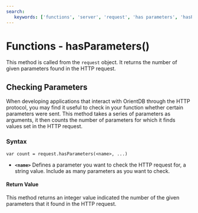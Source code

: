 ```yaml
---
search:
   keywords: ['functions', 'server', 'request', 'has parameters', 'hasParameters']
---
```


# Functions - hasParameters()

This method is called from the `request` object.  It returns the number of given parameters found in the HTTP request. 

## Checking Parameters

When developing applications that interact with OrientDB through the HTTP protocol, you may find it useful to check in your function whether certain parameters were sent.  This method takes a series of parameters as arguments, it then counts the number of parameters for which it finds values set in the HTTP request.

### Syntax

```
var count = request.hasParameters(<name>, ...)
```

- **`<name>`** Defines a parameter you want to check the HTTP request for, a string value.  Include as many parameters as you want to check.

#### Return Value

This method returns an integer value indicated the number of the given parameters that it found in the HTTP request.



